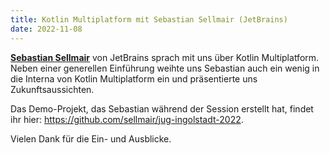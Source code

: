 ```yaml
---
title: Kotlin Multiplatform mit Sebastian Sellmair (JetBrains)
date: 2022-11-08
---
```


[**Sebastian Sellmair**](https://www.linkedin.com/in/sebastian-sellmair-7b4143200) von JetBrains sprach mit uns über Kotlin Multiplatform.
Neben einer generellen Einführung weihte uns Sebastian auch ein wenig in die Interna von Kotlin Multiplatform ein und präsentierte uns Zukunftsaussichten.

Das Demo-Projekt, das Sebastian während der Session erstellt hat, findet ihr hier: https://github.com/sellmair/jug-ingolstadt-2022.

Vielen Dank für die Ein- und Ausblicke.
